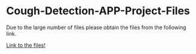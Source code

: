 # Cough-Detection-APP-Project-Files

Due to the large number of files please obtain the files from the following link.

[Link to the files!](https://drive.google.com/drive/folders/17xJzIBBJ3Fk0eKAYgTRXBfo2aHJBDp7R?usp=sharing)
